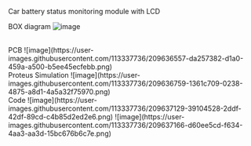 Car battery status monitoring module with LCD<br/>

BOX diagram
![image](https://user-images.githubusercontent.com/113337736/209636451-e12c6e89-6e4a-4d40-aedf-6022a67c318d.png)

<br/>
PCB
![image](https://user-images.githubusercontent.com/113337736/209636557-da257382-d1a0-459a-a500-b5ee45ecfebb.png)

<br/>
Proteus Simulation
![image](https://user-images.githubusercontent.com/113337736/209636759-1361c709-0238-4875-a8d1-4a5a32f75970.png)

<br/>
Code
![image](https://user-images.githubusercontent.com/113337736/209637129-39104528-2ddf-42df-89cd-c4b85d2ed2e6.png)
![image](https://user-images.githubusercontent.com/113337736/209637166-d60ee5cd-f634-4aa3-aa3d-15bc676b6c7e.png)

